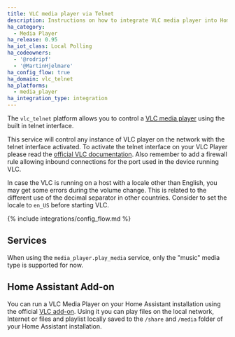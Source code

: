```yaml
---
title: VLC media player via Telnet
description: Instructions on how to integrate VLC media player into Home Assistant using the telnet interface.
ha_category:
  - Media Player
ha_release: 0.95
ha_iot_class: Local Polling
ha_codeowners:
  - '@rodripf'
  - '@MartinHjelmare'
ha_config_flow: true
ha_domain: vlc_telnet
ha_platforms:
  - media_player
ha_integration_type: integration
---
```


The `vlc_telnet` platform allows you to control a [VLC media player](https://www.videolan.org/vlc/index.html) using the built in telnet interface.

This service will control any instance of VLC player on the network with the telnet interface activated.
To activate the telnet interface on your VLC Player please read the [official VLC documentation](https://wiki.videolan.org/Documentation:Modules/telnet/). Also remember to add a firewall rule allowing inbound connections for the port used in the device running VLC.

In case the VLC is running on a host with a locale other than English, you may get some errors during the volume change.
This is related to the different use of the decimal separator in other countries.
Consider to set the locale to `en_US` before starting VLC.

{% include integrations/config_flow.md %}

## Services

When using the `media_player.play_media` service, only the "music" media type is supported for now.

## Home Assistant Add-on

You can run a VLC Media Player on your Home Assistant installation using the official [VLC add-on](https://github.com/home-assistant/addons/blob/master/vlc/DOCS.md).
Using it you can play files on the local network, Internet or files and playlist locally saved to the `/share` and `/media` folder of your Home Assistant installation.
